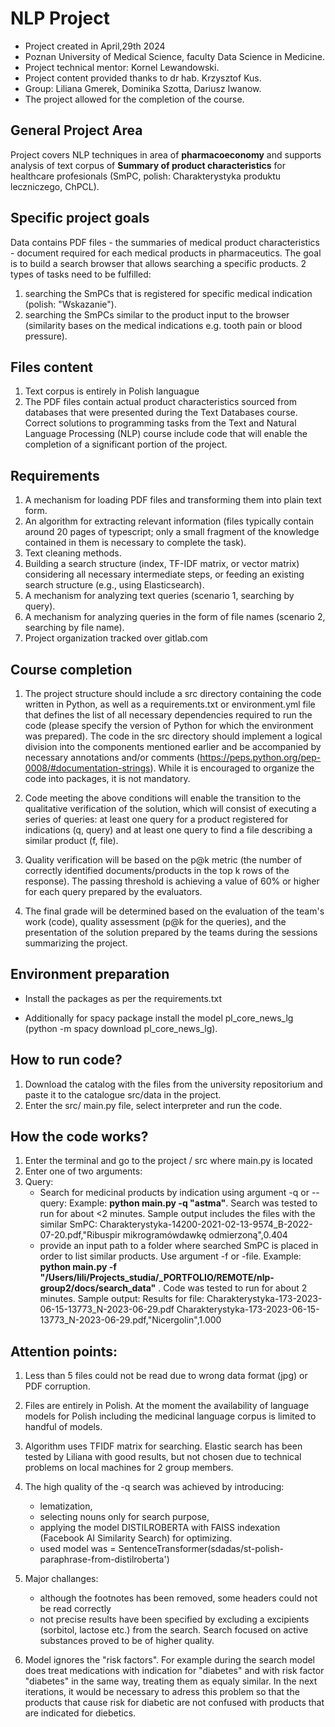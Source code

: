 # NLP Project

- Project created in April,29th 2024
- Poznan University of Medical Science, faculty Data Science in Medicine. 
- Project technical mentor: Kornel Lewandowski. 
- Project content provided thanks to dr hab. Krzysztof Kus. 
- Group: Liliana Gmerek, Dominika Szotta, Dariusz Iwanow. 
- The project allowed for the completion of the course.

## General Project Area

Project covers NLP techniques in area of **pharmacoeconomy** and supports analysis of text corpus of **Summary of product characteristics** for healthcare profesionals (SmPC, polish: Charakterystyka produktu leczniczego, ChPCL).

## Specific project goals

Data contains PDF files -  the summaries of medical product characteristics - document required for each medical products in pharmaceutics. The goal is to build a search browser that allows searching a specific products. 2 types of tasks need to be fulfilled:
1. searching the SmPCs that is registered for specific medical indication (polish: "Wskazanie").
2. searching the SmPCs similar to the product input to the browser (similarity bases on the medical indications e.g. tooth pain or blood pressure).

## Files content

1. Text corpus is entirely in Polish languague
2. The PDF files contain actual product characteristics sourced from databases that were presented during the Text Databases course. Correct solutions to programming tasks from the Text and Natural Language Processing (NLP) course include code that will enable the completion of a significant portion of the project.


## Requirements

1. A mechanism for loading PDF files and transforming them into plain text form.
2. An algorithm for extracting relevant information (files typically contain around 20 pages of typescript; only a small fragment of the knowledge contained in them is necessary to complete the task).
3. Text cleaning methods.
4. Building a search structure (index, TF-IDF matrix, or vector matrix) considering all necessary intermediate steps, or feeding an existing search structure (e.g., using Elasticsearch).
5. A mechanism for analyzing text queries (scenario 1, searching by query).
6. A mechanism for analyzing queries in the form of file names (scenario 2, searching by file name).
7. Project organization tracked over gitlab.com


## Course completion

1. The project structure should include a src directory containing the code written in Python, as well as a requirements.txt or environment.yml file that defines the list of all necessary dependencies required to run the code (please specify the version of Python for which the environment was prepared). The code in the src directory should implement a logical division into the components mentioned earlier and be accompanied by necessary annotations and/or comments (https://peps.python.org/pep-0008/#documentation-strings). While it is encouraged to organize the code into packages, it is not mandatory.

2. Code meeting the above conditions will enable the transition to the qualitative verification of the solution, which will consist of executing a series of queries: at least one query for a product registered for indications (q, query) and at least one query to find a file describing a similar product (f, file).
3. Quality verification will be based on the p@k metric (the number of correctly identified documents/products in the top k rows of the response). The passing threshold is achieving a value of 60% or higher for each query prepared by the evaluators.
4. The final grade will be determined based on the evaluation of the team's work (code), quality assessment (p@k for the queries), and the presentation of the solution prepared by the teams during the sessions summarizing the project.



## Environment preparation

- Install the packages as per the requirements.txt

- Additionally for spacy package install the model pl_core_news_lg (python -m spacy download pl_core_news_lg).


## How to run code?

1. Download the catalog with the files from the university repositorium and paste it to the catalogue src/data in the project.
2. Enter the src/ main.py file, select interpreter and run the code.


## How the code works?

1. Enter the terminal and go to the project / src where main.py is located
2. Enter one of two arguments:
3. Query:
   - Search for medicinal products by indication using argument -q or --query:
    Example: **python main.py -q "astma"**. Search was tested to run for about <2 minutes. Sample output includes the files with the similar SmPC: Charakterystyka-14200-2021-02-13-9574_B-2022-07-20.pdf,"Ribuspir mikrogramówdawkę odmierzoną",0.404
   - provide an input path to a folder where searched SmPC is placed in order to list similar products. Use argument -f or -file. Example: **python main.py -f "/Users/lili/Projects_studia/_PORTFOLIO/REMOTE/nlp-group2/docs/search_data"** . Code was tested to run for about 2 minutes. Sample output: Results for file: Charakterystyka-173-2023-06-15-13773_N-2023-06-29.pdf Charakterystyka-173-2023-06-15-13773_N-2023-06-29.pdf,"Nicergolin",1.000

## Attention points:

1. Less than 5 files could not be read due to wrong data format (jpg) or PDF corruption.
2. Files are entirely in Polish. At the moment the availability of language models for Polish including the medicinal language corpus is limited to handful of models.
3. Algorithm uses TFIDF matrix for searching. Elastic search has been tested by Liliana with good results, but not chosen due to technical problems on local machines for 2 group members. 
4. The high quality of the -q search was achieved by introducing:
   - lematization,
   - selecting nouns only for search purpose,
   -  applying the model DISTILROBERTA with FAISS indexation (Facebook AI Similarity Search) for optimizing.
   -  used model was = SentenceTransformer(sdadas/st-polish-paraphrase-from-distilroberta')
6. Major challanges:
   - although the footnotes has been removed, some headers could not be read correctly
   - not precise results have been specified by excluding a excipients (sorbitol, lactose etc.) from the search. Search focused on active substances proved to be of higher quality.

8. Model ignores the "risk factors". For example during the search model does treat medications with indication for "diabetes" and with risk factor "diabetes" in the same way, treating them as equaly similar. In the next iterations, it would be necessary to adress this problem so that the products that cause risk for diabetic are not confused with products that are indicated for diebetics.
